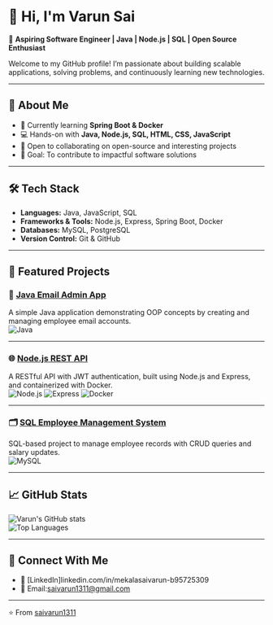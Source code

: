 # 👋 Hi, I'm Varun Sai  

🎯 **Aspiring Software Engineer | Java | Node.js | SQL | Open Source Enthusiast**  

Welcome to my GitHub profile! I’m passionate about building scalable applications, solving problems, and continuously learning new technologies.  

---

## 🚀 About Me  
- 🌱 Currently learning **Spring Boot & Docker**  
- 💻 Hands-on with **Java, Node.js, SQL, HTML, CSS, JavaScript**  
- 🤝 Open to collaborating on open-source and interesting projects  
- 🎯 Goal: To contribute to impactful software solutions  

---

## 🛠️ Tech Stack  

- **Languages:** Java, JavaScript, SQL  
- **Frameworks & Tools:** Node.js, Express, Spring Boot, Docker  
- **Databases:** MySQL, PostgreSQL  
- **Version Control:** Git & GitHub  

---

## 🌟 Featured Projects  

### 📧 [Java Email Admin App](https://github.com/saivarun1311/java-email)  
A simple Java application demonstrating OOP concepts by creating and managing employee email accounts.  
![Java](https://img.shields.io/badge/Java-orange?logo=java)  

---

### 🌐 [Node.js REST API](https://github.com/saivarun1311/nodejs-rest-api)  
A RESTful API with JWT authentication, built using Node.js and Express, and containerized with Docker.  
![Node.js](https://img.shields.io/badge/Node.js-339933?logo=node.js&logoColor=white) ![Express](https://img.shields.io/badge/Express-black?logo=express) ![Docker](https://img.shields.io/badge/Docker-blue?logo=docker)  

---

### 🗂️ [SQL Employee Management System](https://github.com/saivarun1311/sql-employee-management)  
SQL-based project to manage employee records with CRUD queries and salary updates.  
![MySQL](https://img.shields.io/badge/MySQL-005C84?logo=mysql&logoColor=white)  

---

## 📈 GitHub Stats  

![Varun's GitHub stats](https://github-readme-stats.vercel.app/api?username=saivarun1311&show_icons=true&theme=tokyonight)  
![Top Languages](https://github-readme-stats.vercel.app/api/top-langs/?username=saivarun1311&layout=compact&theme=tokyonight)  

---

## 🤝 Connect With Me  

- 💼 [LinkedIn]linkedin.com/in/mekalasaivarun-b95725309
- 📧 Email:saivarun1311@gmail.com

---

⭐️ From [saivarun1311](https://github.com/saivarun1311)

